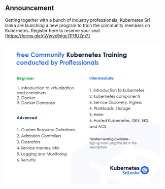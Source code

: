 ## Announcement

Getting together with a bunch of industry professionals, Kubernetes Sri lanka are launching a new program to train the community members on Kubernetes.
Register here to reserve your seat
[https://forms.gle/nWwvx9dgc7P11UZm7]

![Banner](community-training.jpg)
